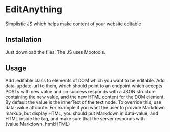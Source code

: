 EditAnything
============

Simplistic JS which helps make content of your website editable


Installation
------------

Just download the files. The JS uses Mootools.


Usage
-----
Add .editable class to elements of DOM which you want to be editable.
Add data-update-url to them, which should point to an endpoint which accepts POSTs with 
new value and on success responds with a JSON structure containing the new value,
and the new HTML content for the DOM element.
By default the value is the innerText of the text node.
To override this, use data-value attribute.
For example if you want the user to provide Markdown markup, but display HTML, you should
put Markdown in data-value, and HTML inside the tag, and make sure that the server responds with
    {value:Markdown, html:HTML}
